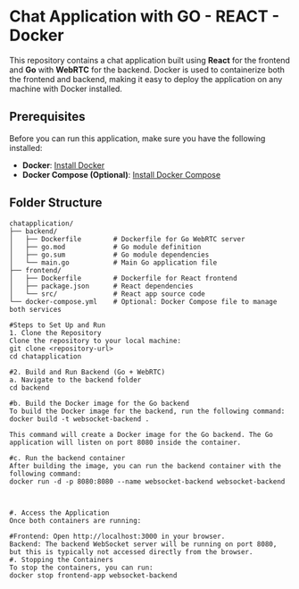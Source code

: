 # Chat Application with GO - REACT - Docker

This repository contains a chat application built using **React** for the frontend and **Go** with **WebRTC** for the backend. Docker is used to containerize both the frontend and backend, making it easy to deploy the application on any machine with Docker installed.

## Prerequisites

Before you can run this application, make sure you have the following installed:

- **Docker**: [Install Docker](https://docs.docker.com/get-docker/)
- **Docker Compose (Optional)**: [Install Docker Compose](https://docs.docker.com/compose/install/)

## Folder Structure

```plaintext
chatapplication/
├── backend/
│   ├── Dockerfile        # Dockerfile for Go WebRTC server
│   ├── go.mod            # Go module definition
│   ├── go.sum            # Go module dependencies
│   └── main.go           # Main Go application file
├── frontend/
│   ├── Dockerfile        # Dockerfile for React frontend
│   ├── package.json      # React dependencies
│   └── src/              # React app source code
└── docker-compose.yml    # Optional: Docker Compose file to manage both services

#Steps to Set Up and Run
1. Clone the Repository
Clone the repository to your local machine:
git clone <repository-url>
cd chatapplication

#2. Build and Run Backend (Go + WebRTC)
a. Navigate to the backend folder
cd backend

#b. Build the Docker image for the Go backend
To build the Docker image for the backend, run the following command:
docker build -t websocket-backend .

This command will create a Docker image for the Go backend. The Go application will listen on port 8080 inside the container.

#c. Run the backend container
After building the image, you can run the backend container with the following command:
docker run -d -p 8080:8080 --name websocket-backend websocket-backend



#. Access the Application
Once both containers are running:

#Frontend: Open http://localhost:3000 in your browser.
Backend: The backend WebSocket server will be running on port 8080, but this is typically not accessed directly from the browser.
#. Stopping the Containers
To stop the containers, you can run:
docker stop frontend-app websocket-backend

